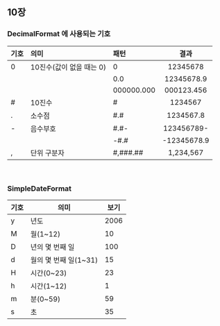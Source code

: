 
## 10장 


### DecimalFormat 에 사용되는 기호

|기호 |의미 |패턴| 결과|
|:----|:----|:---|:---:|
| 0 | 10진수(값이 없을 때는 0)| 0 | 12345678|
|   |       | 0.0 | 12345678.9|
|   |       | 000000.000| 000123.456|
|#  | 10진수| # | 1234567|
|. | 소수점 | #.# | 1234567.8|
|-| 음수부호| #.#-| 123456789-|
|| | -#.#| -12345678.9|
|,  | 단위 구분자| #,###.##| 1,234,567|



<br/>

### SimpleDateFormat

|기호|의미| 보기|
|--|--|--|
|y|년도|2006|
|M|월(1~12)| 10|
|D|년의 몇 번째 일|100|
|d|월의 몇 번째 일(1~31)|15|
|H| 시간(0~23)| 23|
|h| 시간(1~12)| 1|
|m| 분(0~59)| 59|
|s| 초| 35|